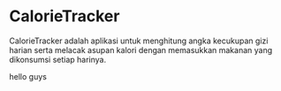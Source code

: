 # CalorieTracker
CalorieTracker adalah aplikasi untuk menghitung angka kecukupan gizi harian serta melacak asupan kalori dengan memasukkan makanan yang dikonsumsi setiap harinya.

hello guys


